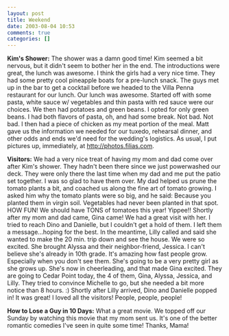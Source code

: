 ```yaml
---
layout: post
title: Weekend
date: 2003-08-04 10:53
comments: true
categories: []
---
```

<b>Kim's Shower:</b>
The shower was a damn good time! Kim seemed a bit nervous, but it didn't seem to bother her in the end. The introductions were great, the lunch was awesome. I think the girls had a very nice time. They had some pretty cool pineapple boats for a pre-lunch snack. The guys met up in the bar to get a cocktail before we headed to the Villa Penna restaurant for our lunch. Our lunch was awesome. Started off with some pasta, white sauce w/ vegetables and thin pasta with red sauce were our choices. We then had potatoes and green beans. I opted for only green beans. I had both flavors of pasta, oh, and had some break. Not bad. Not bad. I then had a piece of chicken as my meat portion of the meal. Matt gave us the information we needed for our tuxedo, rehearsal dinner, and other odds and ends we'd need for the wedding's logistics. As usual, I put pictures up, immediately, at <a href="http://photos.filias.com">http://photos.filias.com</a>.

<b>Visitors:</b>
We had a very nice treat of having my mom and dad come over after Kim's shower. They hadn't been there since we just powerwashed our deck. They were only there the last time when my dad and me put the patio set together. I was so glad to have them over. My dad helped us prune the tomato plants a bit, and coached us along the fine art of tomato growing. I asked him why the tomato plants were so big, and he said: Because you planted them in virgin soil. Vegetables had never been planted in that spot. HOW FUN! We should have TONS of tomatoes this year! Yippee!! Shortly after my mom and dad came, Gina came! We had a great visit with her. I tried to reach Dino and Danielle, but I couldn't get a hold of them. I left them a message...hoping for the best. In the meantime, Lilly called and said she wanted to make the 20 min. trip down and see the house. We were so excited. She brought Alyssa and their neighbor-friend, Jessica. I can't believe she's already in 10th grade. It's amazing how fast people grow. Especially when you don't see them. She's going to be a very pretty girl as she grows up. She's now in cheerleading, and that made Gina excited. They are going to Cedar Point today, the 4 of them, Gina, Alyssa, Jessica, and Lilly. They tried to convince Michelle to go, but she needed a bit more notice than 8 hours. :) Shortly after Lilly arrived, Dino and Danielle popped in! It was great! I loved all the visitors! People, people, people!

<b>How to Lose a Guy in 10 Days:</b>
What a great movie. We topped off our Sunday by watching this movie that my mom sent us. It's one of the better romantic comedies I've seen in quite some time! Thanks, Mama!
